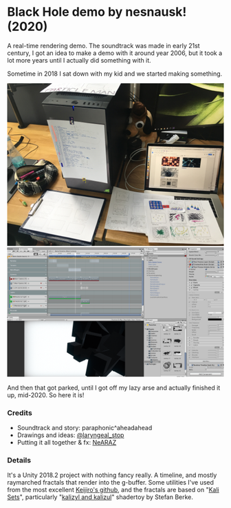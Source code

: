 ﻿# Black Hole demo by nesnausk! (2020)

A real-time rendering demo. The soundtrack was made in early
21st century, I got an idea to make a demo with it around year
2006, but it took a lot more years until I actually did something
with it.

Sometime in 2018 I sat down with my kid and we started making
something.

![Screenshot](/Log/20180820a.JPG?raw=true "Screenshot")
![Screenshot](/Log/20180822a.png?raw=true "Screenshot")

And then that got parked, until I got off my lazy arse and actually
finished it up, mid-2020. So here it is!

### Credits

- Soundtrack and story: paraphonic^aheadahead
- Drawings and ideas: [@laryngeal_stop](https://www.instagram.com/laryngeal_stop/)
- Putting it all together & fx: [NeARAZ](https://aras-p.info/)

### Details

It's a Unity 2018.2 project with nothing fancy really. A timeline,
and mostly raymarched fractals that render into the g-buffer. Some utilities
I've used from the most excellent [Keijiro's github](https://github.com/keijiro),
and the fractals are based on "[Kali Sets](http://www.fractalforums.com/new-theories-and-research/very-simple-formula-for-fractal-patterns/)",
particularly "[kalizyl and kalizul](https://www.shadertoy.com/view/MtlGR2)" shadertoy by Stefan Berke.

